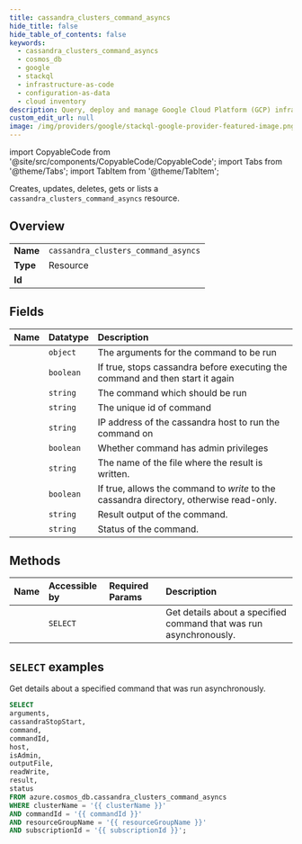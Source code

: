 ```yaml
---
title: cassandra_clusters_command_asyncs
hide_title: false
hide_table_of_contents: false
keywords:
  - cassandra_clusters_command_asyncs
  - cosmos_db
  - google
  - stackql
  - infrastructure-as-code
  - configuration-as-data
  - cloud inventory
description: Query, deploy and manage Google Cloud Platform (GCP) infrastructure and resources using SQL
custom_edit_url: null
image: /img/providers/google/stackql-google-provider-featured-image.png
---
```


import CopyableCode from '@site/src/components/CopyableCode/CopyableCode';
import Tabs from '@theme/Tabs';
import TabItem from '@theme/TabItem';

Creates, updates, deletes, gets or lists a <code>cassandra_clusters_command_asyncs</code> resource.

## Overview
<table><tbody>
<tr><td><b>Name</b></td><td><code>cassandra_clusters_command_asyncs</code></td></tr>
<tr><td><b>Type</b></td><td>Resource</td></tr>
<tr><td><b>Id</b></td><td><CopyableCode code="azure.cosmos_db.cassandra_clusters_command_asyncs" /></td></tr>
</tbody></table>

## Fields
| Name | Datatype | Description |
|:-----|:---------|:------------|
| <CopyableCode code="arguments" /> | `object` | The arguments for the command to be run |
| <CopyableCode code="cassandraStopStart" /> | `boolean` | If true, stops cassandra before executing the command and then start it again |
| <CopyableCode code="command" /> | `string` | The command which should be run |
| <CopyableCode code="commandId" /> | `string` | The unique id of command |
| <CopyableCode code="host" /> | `string` | IP address of the cassandra host to run the command on |
| <CopyableCode code="isAdmin" /> | `boolean` | Whether command has admin privileges |
| <CopyableCode code="outputFile" /> | `string` | The name of the file where the result is written. |
| <CopyableCode code="readWrite" /> | `boolean` | If true, allows the command to *write* to the cassandra directory, otherwise read-only. |
| <CopyableCode code="result" /> | `string` | Result output of the command. |
| <CopyableCode code="status" /> | `string` | Status of the command. |

## Methods
| Name | Accessible by | Required Params | Description |
|:-----|:--------------|:----------------|:------------|
| <CopyableCode code="get" /> | `SELECT` | <CopyableCode code="clusterName, commandId, resourceGroupName, subscriptionId" /> | Get details about a specified command that was run asynchronously. |

## `SELECT` examples

Get details about a specified command that was run asynchronously.


```sql
SELECT
arguments,
cassandraStopStart,
command,
commandId,
host,
isAdmin,
outputFile,
readWrite,
result,
status
FROM azure.cosmos_db.cassandra_clusters_command_asyncs
WHERE clusterName = '{{ clusterName }}'
AND commandId = '{{ commandId }}'
AND resourceGroupName = '{{ resourceGroupName }}'
AND subscriptionId = '{{ subscriptionId }}';
```